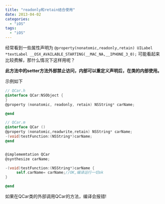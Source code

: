 ```yaml
---
title: "readonly和retain结合使用"
date: 2013-04-02
categories:
  - "iOS"
tags:
  - "iOS"
---
```

<!--more-->

经常看到一些属性声明为
`@property(nonatomic,readonly,retain) UILabel      *textLabel __OSX_AVAILABLE_STARTING(__MAC_NA,__IPHONE_3_0);`
可能看起来比较费解，那什么情况下这样用呢？

**此方法中的setter方法外部禁止访问，内部可以重定义声明后，在类的内部使用。**

示例如下

```objective-c
// QCar.h
@interface QCar:NSObject {
}
@property (nonatomic, readonly, retain) NSString* carName;

@end

// QCar.m
@interface QCar ()
@property (nonatomic,readwrite,retain) NSString* carName;
-(void)testFunction:(NSString*)carName;
@end


@implememtation QCar
@synthesize carName;

-(void)testFunction:(NSString*)carName {
     self.carName= carName;//OK,编译运行一切ok
}

@end

```


如果在QCar类的外部调用QCar的方法，编译会报错!

